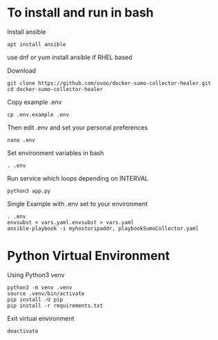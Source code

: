 # To install and run in bash

Install ansible
```
apt install ansible
```
use dnf or yum install ansible if RHEL based

Download
```
git clone https://github.com/uvoo/docker-sumo-collector-healer.git
cd docker-sumo-collector-healer 
```

Copy example .env
```
cp .env.example .env
```

Then edit .env and set your personal preferences
```
nano .env
```

Set environment variables in bash
```
. .env
```

Run service which loops depending on INTERVAL
```
python3 app.py 
```

Single Example with .env set to your environment
```
. .env
envsubst < vars.yaml.envsubst > vars.yaml
ansible-playbook -i myhostoripaddr, playbookSumoCollector.yaml
```

# Python Virtual Environment
Using Python3 venv
```
python3 -m venv .venv
source .venv/bin/activate
pip install -U pip
pip install -r requirements.txt
```

Exit virtual environment
```
deactivate
```
